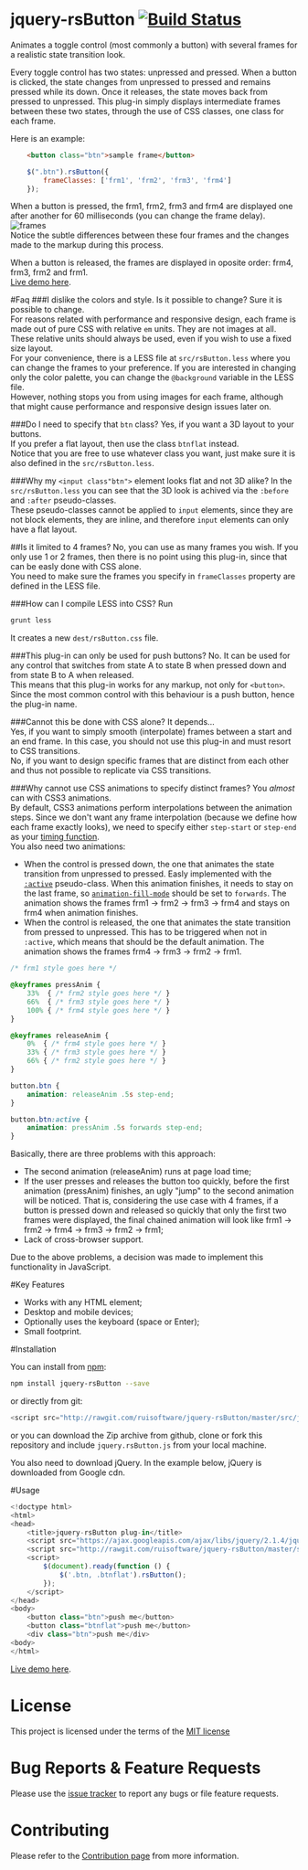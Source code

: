 # jquery-rsButton [![Build Status](https://travis-ci.org/ruisoftware/jquery-rsButton.svg?branch=master)](https://travis-ci.org/ruisoftware/jquery-rsButton)
Animates a toggle control (most commonly a button) with several frames for a realistic state transition look.

Every toggle control has two states: unpressed and pressed. When a button is clicked, the state changes from unpressed to pressed and remains pressed while its down. Once it releases, the state moves back from pressed to unpressed. This plug-in simply displays intermediate frames between these two states, through the use of CSS classes, one class for each frame.

Here is an example:
```html
    <button class="btn">sample frame</button>
```
```javascript
    $(".btn").rsButton({
        frameClasses: ['frm1', 'frm2', 'frm3', 'frm4']
    });
```
When a button is pressed, the frm1, frm2, frm3 and frm4 are displayed one after another for 60 milliseconds (you can change the frame delay).
![frames](https://cloud.githubusercontent.com/assets/428736/21605695/d6674192-d1bb-11e6-800d-227bbf6527b4.png)  
Notice the subtle differences between these four frames and the changes made to the markup during this process.

When a button is released, the frames are displayed in oposite order: frm4, frm3, frm2 and frm1.  
[Live demo here](http://codepen.io/ruisoftware/pen/rjNMZJ).

#Faq
###I dislike the colors and style. Is it possible to change?
Sure it is possible to change.  
For reasons related with performance and responsive design, each frame is made out of pure CSS with relative `em` units. They are not images at all. These relative units should always be used, even if you wish to use a fixed size layout.  
For your convenience, there is a LESS file at `src/rsButton.less` where you can change the frames to your preference. If you are interested in changing only the color palette, you can change the `@background` variable in the LESS file.  
However, nothing stops you from using images for each frame, although that might cause performance and responsive design issues later on.

###Do I need to specify that `btn` class?
Yes, if you want a 3D layout to your buttons.  
If you prefer a flat layout, then use the class `btnflat` instead.  
Notice that you are free to use whatever class you want, just make sure it is also defined in the `src/rsButton.less`.

###Why my `<input class"btn">` element looks flat and not 3D alike?
In the `src/rsButton.less` you can see that the 3D look is achived via the `:before` and `:after` pseudo-classes.  
These pseudo-classes cannot be applied to `input` elements, since they are not block elements, they are inline, and therefore `input` elements can only have a flat layout.

##Is it limited to 4 frames?
No, you can use as many frames you wish. If you only use 1 or 2 frames, then there is no point using this plug-in, since that can be easly done with CSS alone.  
You need to make sure the frames you specify in `frameClasses` property are defined in the LESS file.

###How can I compile LESS into CSS?
Run 
```bash
grunt less
```
It creates a new `dest/rsButton.css` file.

###This plug-in can only be used for push buttons?
No. It can be used for any control that switches from state A to state B when pressed down and from state B to A when released.  
This means that this plug-in works for any markup, not only for `<button>`.  
Since the most common control with this behaviour is a push button, hence the plug-in name.

###Cannot this be done with CSS alone?
It depends...  
Yes, if you want to simply smooth (interpolate) frames between a start and an end frame. In this case, you should not use this plug-in and must resort to CSS transitions.  
No, if you want to design specific frames that are distinct from each other and thus not possible to replicate via CSS transitions.

###Why cannot use CSS animations to specify distinct frames?
You *almost* can with CSS3 animations.  
By default, CSS3 animations perform interpolations between the animation steps. Since we don't want any frame interpolation (because we define how each frame exactly looks), we need to specify either `step-start` or `step-end` as your [timing function](https://developer.mozilla.org/ru/docs/Web/CSS/single-transition-timing-function#step-start).  
You also need two animations:
- When the control is pressed down, the one that animates the state transition from unpressed to pressed. Easly implemented with the [`:active`](https://developer.mozilla.org/en-US/docs/Web/CSS/:active) pseudo-class. When this animation finishes, it needs to stay on the last frame, so [`animation-fill-mode`](https://developer.mozilla.org/en-US/docs/Web/CSS/animation-fill-mode) should be set to `forwards`. The animation shows the frames frm1 -> frm2 -> frm3 -> frm4 and stays on frm4 when animation finishes.
- When the control is released, the one that animates the state transition from pressed to unpressed. This has to be triggered when not in `:active`, which means that should be the default animation. The animation shows the frames frm4 -> frm3 -> frm2 -> frm1.
```css
/* frm1 style goes here */

@keyframes pressAnim {
    33%  { /* frm2 style goes here */ }
    66%  { /* frm3 style goes here */ }
    100% { /* frm4 style goes here */ }
}

@keyframes releaseAnim {
    0%  { /* frm4 style goes here */ }
    33% { /* frm3 style goes here */ }
    66% { /* frm2 style goes here */ }
}

button.btn {
    animation: releaseAnim .5s step-end;
}

button.btn:active {
    animation: pressAnim .5s forwards step-end;
}
```
Basically, there are three problems with this approach:
- The second animation (releaseAnim) runs at page load time;
- If the user presses and releases the button too quickly, before the first animation (pressAnim) finishes, an ugly "jump" to the second animation will be noticed. That is, considering the use case with 4 frames, if a button is pressed down and released so quickly that only the first two frames were displayed, the final chained animation will look like frm1 -> frm2 -> frm4 -> frm3 -> frm2 -> frm1;
- Lack of cross-browser support.

Due to the above problems, a decision was made to implement this functionality in JavaScript.

#Key Features
 - Works with any HTML element;
 - Desktop and mobile devices;
 - Optionally uses the keyboard (space or Enter);
 - Small footprint.

#Installation

You can install from [npm](https://www.npmjs.com/):
```bash
npm install jquery-rsButton --save
```
or directly from git:
```javascript
<script src="http://rawgit.com/ruisoftware/jquery-rsButton/master/src/jquery.rsButton.js"></script>
```
or you can download the Zip archive from github, clone or fork this repository and include `jquery.rsButton.js` from your local machine.

You also need to download jQuery. In the example below, jQuery is downloaded from Google cdn.

#Usage
```javascript
<!doctype html>
<html>
<head>
    <title>jquery-rsButton plug-in</title>
    <script src="https://ajax.googleapis.com/ajax/libs/jquery/2.1.4/jquery.min.js"></script>
    <script src="http://rawgit.com/ruisoftware/jquery-rsButton/master/src/jquery.rsButton.js"></script>
    <script>
        $(document).ready(function () {
            $('.btn, .btnflat').rsButton();
        });
    </script>
</head>
<body>
    <button class="btn">push me</button>
    <button class="btnflat">push me</button>
    <div class="btn">push me</div>
<body>
</html>
````
[Live demo here](http://codepen.io/ruisoftware/pen/rjNMZJ).

# License
This project is licensed under the terms of the [MIT license](https://opensource.org/licenses/mit-license.php)

# Bug Reports & Feature Requests
Please use the [issue tracker](https://github.com/ruisoftware/jquery-rsButton/issues) to report any bugs or file feature requests.

# Contributing
Please refer to the [Contribution page](https://github.com/ruisoftware/jquery-rsButton/blob/master/CONTRIBUTING.md) from more information.
